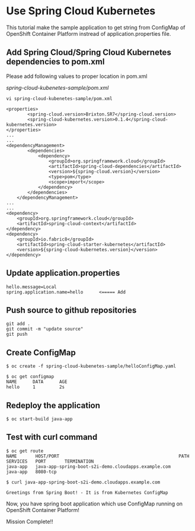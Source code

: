 # Use Spring Cloud Kubernetes

This tutorial make the sample application to get string from ConfigMap of OpenShift Container Platform instread of application.properties file.


## Add Spring Cloud/Spring Cloud Kubernetes dependencies to pom.xml
Please add following values to proper location in pom.xml

*spring-cloud-kubenetes-sample/pom.xml*
```
vi spring-cloud-kubenetes-sample/pom.xml

<properties>
        <spring-cloud.version>Brixton.SR7</spring-cloud.version>
        <spring-cloud-kubernetes.version>0.1.4</spring-cloud-kubernetes.version>
</properties>
...
...
<dependencyManagement>
        <dependencies>
            <dependency>
                <groupId>org.springframework.cloud</groupId>
                <artifactId>spring-cloud-dependencies</artifactId>
                <version>${spring-cloud.version}</version>
                <type>pom</type>
                <scope>import</scope>
            </dependency>
        </dependencies>
    </dependencyManagement>
...
...
<dependency>
    <groupId>org.springframework.cloud</groupId>
    <artifactId>spring-cloud-context</artifactId>
</dependency>
<dependency>
    <groupId>io.fabric8</groupId>
    <artifactId>spring-cloud-starter-kubernetes</artifactId>
    <version>${spring-cloud-kubernetes.version}</version>
</dependency>

```

## Update application.properties
```
hello.message=Local
spring.application.name=hello      <===== Add
```

## Push source to github repositories
```
git add .
git commit -m "update source"
git push
```

## Create ConfigMap
```
$ oc create -f spring-cloud-kubenetes-sample/helloConfigMap.yaml

$ oc get configmap 
NAME      DATA      AGE
hello     1         2s

```

## Redeploy the application 
```
$ oc start-build java-app
```

## Test with curl command
```
$ oc get route
NAME       HOST/PORT                                             PATH      SERVICES   PORT       TERMINATION
java-app   java-app-spring-boot-s2i-demo.cloudapps.example.com             java-app   8080-tcp   

$ curl java-app-spring-boot-s2i-demo.cloudapps.example.com

Greetings from Spring Boot! - It is from Kubernetes ConfigMap 
```


Now, you have spring boot application which use ConfigMap running on OpenShift Container Platform!

Mission Complete!!
